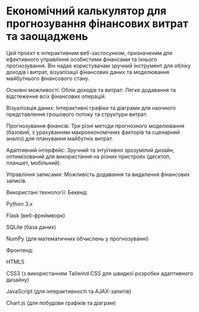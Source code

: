 # Економічний калькулятор для прогнозування фінансових витрат та заощаджень
Цей проєкт є інтерактивним веб-застосунком, призначеним для ефективного управління особистими фінансами та їхнього прогнозування. Він надає користувачам зручний інструмент для обліку доходів і витрат, візуалізації фінансових даних та моделювання майбутнього фінансового стану.

Основні можливості:
Облік доходів та витрат: Легке додавання та відстеження всіх фінансових операцій.

Візуалізація даних: Інтерактивні графіки та діаграми для наочного представлення грошового потоку та структури витрат.

Прогнозування фінансів: Три різні методи прогнозного моделювання (базовий, з урахуванням макроекономічних факторів та сценарний аналіз) для планування майбутніх витрат.

Адаптивний інтерфейс: Зручний та інтуїтивно зрозумілий дизайн, оптимізований для використання на різних пристроях (десктоп, планшет, мобільний).

Управління записами: Можливість додавання та видалення фінансових записів.

Використані технології:
Бекенд:

Python 3.x

Flask (веб-фреймворк)

SQLite (база даних)

NumPy (для математичних обчислень у прогнозуванні)

Фронтенд:

HTML5

CSS3 (з використанням Tailwind CSS для швидкої розробки адаптивного дизайну)

JavaScript (для інтерактивності та AJAX-запитів)

Chart.js (для побудови графіків та діаграм)

